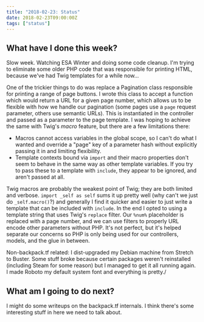 ```yaml
---
title: "2018-02-23: Status"
date: 2018-02-23T09:00:00Z
tags: ["status"]
---
```


## What have I done this week?

Slow week. Watching ESA Winter and doing some code cleanup. I'm trying to eliminate some older PHP code that was responsible for printing HTML, because we've had Twig templates for a while now...

One of the trickier things to do was replace a Pagination class responsible for printing a range of page buttons. I wrote this class to accept a function which would return a URL for a given page number, which allows us to be flexible with how we handle our pagination (some pages use a `page` request parameter, others use semantic URLs). This is instantiated in the controller and passed as a parameter to the page template. I was hoping to achieve the same with Twig's *macro* feature, but there are a few limitations there:

* Macros cannot access variables in the global scope, so I can't do what I wanted and override a "page" key of a parameter hash without explicitly passing it in and limiting flexibility.
* Template contexts bound via `import` and their macro properties don't seem to behave in the same way as other template variables. If you try to pass these to a template with `include`, they appear to be ignored, and aren't passed at all.

Twig macros are probably the weakest point of Twig; they are both limited and verbose. `import _self as self` sums it up pretty well (why can't we just do `_self.macro()`?) and generally I find it quicker and easier to just write a template that can be included with `include`. In the end I opted to using a template string that uses Twig's `replace` filter. Our `%num%` placeholder is replaced with a page number, and we can use filters to properly URL encode other parameters without PHP. It's not perfect, but it's helped separate our concerns so PHP is only being used for our controllers, models, and the glue in between.

Non-backpack.tf related: I dist-upgraded my Debian machine from Stretch to Buster. Some stuff broke because certain packages weren't reinstalled (including Steam for some reason) but I managed to get it all running again. I made Roboto my default system font and everything is pretty./

## What am I going to do next?

I might do some writeups on the backpack.tf internals. I think there's some interesting stuff in here we need to talk about.